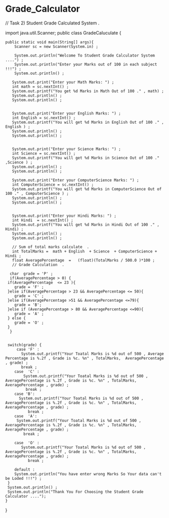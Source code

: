 # Grade_Calculator

// Task 2) Student Grade Calculated System . 

import java.util.Scanner;
public class GradeCaluculate {
    
    public static void main(String[] args){
        Scanner sc = new Scanner(System.in) ;
        
        System.out.println("Welcome To Student Grade Calculator System ....") ;
        System.out.println("Enter your Marks out of 100 in each subject !!!") ;
        System.out.println() ;
       
       System.out.print("Enter your Math Marks: ") ;
       int math = sc.nextInt() ;
       System.out.printf("You get %d Marks in Math Out of 100 ." , math) ;
       System.out.println() ;
       System.out.println() ;
       
        
       System.out.print("Enter your English Marks: ") ;
       int English = sc.nextInt() ;
       System.out.printf("You will get %d Marks in English Out of 100 ." , English ) ;
       System.out.println() ;
       System.out.println() ;
       
       
       System.out.print("Enter your Science Marks: ") ;
       int Science = sc.nextInt() ;
       System.out.printf("You will get %d Marks in Science Out of 100 ." ,Science ) ;
       System.out.println() ;
       System.out.println() ;
       
       System.out.print("Enter your ComputerScience Marks: ") ;
       int ComputerScience = sc.nextInt() ;
       System.out.printf("You will get %d Marks in ComputerScience Out of 100 ." , ComputerScience ) ;
       System.out.println() ;
       System.out.println() ;
       
       
       System.out.print("Enter your Hindi Marks: ") ;
       int Hindi  = sc.nextInt() ;
       System.out.printf("You will get %d Marks in Hindi Out of 100 ." , Hindi) ;
       System.out.println() ;
       System.out.println() ;
       
       // Sum of total marks calculate  .
       int TotalMarks =  math + English  + Science  + ComputerScience + Hindi ;
       float AveragePercentage  =   (float)(TotalMarks / 500.0 )*100 ;
       // Grade Calculation  .
        
      char  grade = 'P' ;
      if(AveragePercentage > 0) {
     if(AveragePercentage  <= 23 ){
        grade = 'F' ;
     }else if(AveragePercentage > 23 && AveragePercentage <= 50){
        grade = 'C' ;
     }else if(AveragePercentage >51 && AveragePercentage <=79){
        grade = 'B';
     }else if (AveragePercentage > 80 && AveragePercentage <=90){
        grade = 'A' ;
     } else {
        grade = 'O' ;
     }
      } 
    
      
     switch(grade) {
         case 'F' :
           System.out.printf("Your Toatal Marks is %d out of 500 , Average Percentage is %.2f , Grade is %c. %n" , TotalMarks,  AveragePercentage , grade) ;
           break ;
        case  'C' :
            System.out.printf("Your Toatal Marks is %d out of 500 , AveragePercentage is %.2f , Grade is %c. %n" , TotalMarks,  AveragePercentage , grade) ; 
             break ;
        case 'B':
          System.out.printf("Your Toatal Marks is %d out of 500 ,  AveragePercentage is %.2f , Grade is %c. %n" , TotalMarks, AveragePercentage , grade) ;    
              break ;
        case  'A':
         System.out.printf("Your Toatal Marks is %d out of 500 ,  AveragePercentage is %.2f , Grade is %c. %n" , TotalMarks,  AveragePercentage , grade) ;
            break ;   
            
        case  'O' :
           System.out.printf("Your Toatal Marks is %d out of 500 ,  AveragePercentage is %.2f , Grade is %c. %n" , TotalMarks,  AveragePercentage , grade) ;    
              break ;
              
        default :
        System.out.println("You have enter wrong Marks So Your data can't be Loded !!!") ;
     } 
     System.out.println() ;
     System.out.println("Thank You For Choosing the Student Grade Calculator ....");
    }
    
}

